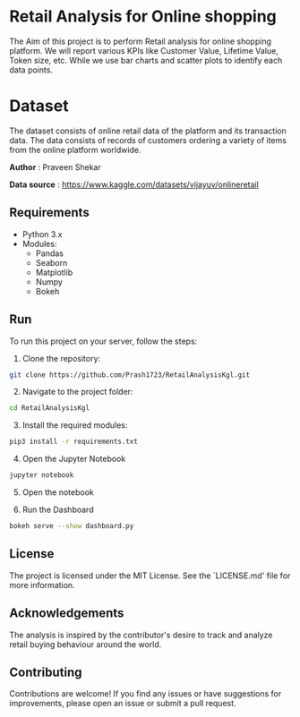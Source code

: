 # Retail Analysis for Online shopping

The Aim of this project is to perform Retail analysis for online shopping platform. We will report various KPIs like Customer Value, Lifetime Value, Token size, etc. While we use bar charts and scatter plots to identify each data points.

# Dataset

The dataset consists of online retail data of the platform and its transaction data. The data consists of records of customers ordering a variety of items from the online platform worldwide.

**Author** : Praveen Shekar

**Data source** : https://www.kaggle.com/datasets/vijayuv/onlineretail

## Requirements 

- Python 3.x
- Modules:
    - Pandas
    - Seaborn
    - Matplotlib
    - Numpy
    - Bokeh

## Run

To run this project on your server, follow the steps:

1. Clone the repository:

```bash
git clone https://github.com/Prash1723/RetailAnalysisKgl.git
```

2. Navigate to the project folder:

```bash
cd RetailAnalysisKgl
```

3. Install the required modules:

```bash
pip3 install -r requirements.txt
```

4. Open the Jupyter Notebook

```bash
jupyter notebook
```

5. Open the notebook

6. Run the Dashboard

```bash
bokeh serve --show dashboard.py
```

## License

The project is licensed under the MIT License. See the `LICENSE.md' file for more information.

## Acknowledgements

The analysis is inspired by the contributor's desire to track and analyze retail buying behaviour around the world.

## Contributing

Contributions are welcome! If you find any issues or have suggestions for improvements, please open an issue or submit a pull request.
